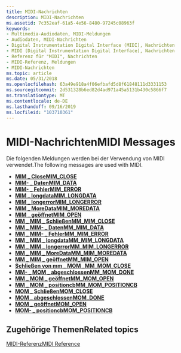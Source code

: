 ```yaml
---
title: MIDI-Nachrichten
description: MIDI-Nachrichten
ms.assetid: 7c352eaf-61a5-4e56-8480-97245c08963f
keywords:
- Multimedia-Audiodaten, MIDI-Meldungen
- Audiodaten, MIDI-Nachrichten
- Digital Instrumentation Digital Interface (MIDI), Nachrichten
- MIDI (Digital Instrumentation Digital Interface), Nachrichten
- Referenz für "MIDI", Nachrichten
- MIDI-Referenz, Meldungen
- MIDI-Nachrichten
ms.topic: article
ms.date: 05/31/2018
ms.openlocfilehash: 63a49e918a4f06efbafd5d8f61848111d3331153
ms.sourcegitcommit: 2d531328b6ed82d4ad971a45a5131b430c5866f7
ms.translationtype: MT
ms.contentlocale: de-DE
ms.lasthandoff: 09/16/2019
ms.locfileid: "103710361"
---
```

# <a name="midi-messages"></a><span data-ttu-id="9f6a9-110">MIDI-Nachrichten</span><span class="sxs-lookup"><span data-stu-id="9f6a9-110">MIDI Messages</span></span>

<span data-ttu-id="9f6a9-111">Die folgenden Meldungen werden bei der Verwendung von MIDI verwendet.</span><span class="sxs-lookup"><span data-stu-id="9f6a9-111">The following messages are used with MIDI.</span></span>

-   [<span data-ttu-id="9f6a9-112">**MIM \_ Close**</span><span class="sxs-lookup"><span data-stu-id="9f6a9-112">**MIM\_CLOSE**</span></span>](mim-close.md)
-   [<span data-ttu-id="9f6a9-113">**MIM- \_ Daten**</span><span class="sxs-lookup"><span data-stu-id="9f6a9-113">**MIM\_DATA**</span></span>](mim-data.md)
-   [<span data-ttu-id="9f6a9-114">**MIM- \_ Fehler**</span><span class="sxs-lookup"><span data-stu-id="9f6a9-114">**MIM\_ERROR**</span></span>](mim-error.md)
-   [<span data-ttu-id="9f6a9-115">**MIM \_ longdata**</span><span class="sxs-lookup"><span data-stu-id="9f6a9-115">**MIM\_LONGDATA**</span></span>](mim-longdata.md)
-   [<span data-ttu-id="9f6a9-116">**MIM \_ longerror**</span><span class="sxs-lookup"><span data-stu-id="9f6a9-116">**MIM\_LONGERROR**</span></span>](mim-longerror.md)
-   [<span data-ttu-id="9f6a9-117">**MIM \_ MoreData**</span><span class="sxs-lookup"><span data-stu-id="9f6a9-117">**MIM\_MOREDATA**</span></span>](mim-moredata.md)
-   [<span data-ttu-id="9f6a9-118">**MIM \_ geöffnet**</span><span class="sxs-lookup"><span data-stu-id="9f6a9-118">**MIM\_OPEN**</span></span>](mim-open.md)
-   [<span data-ttu-id="9f6a9-119">**MM \_ MIM \_ Schließen**</span><span class="sxs-lookup"><span data-stu-id="9f6a9-119">**MM\_MIM\_CLOSE**</span></span>](mm-mim-close.md)
-   [<span data-ttu-id="9f6a9-120">**MM \_ MIM- \_ Daten**</span><span class="sxs-lookup"><span data-stu-id="9f6a9-120">**MM\_MIM\_DATA**</span></span>](mm-mim-data.md)
-   [<span data-ttu-id="9f6a9-121">**MM \_ MIM- \_ Fehler**</span><span class="sxs-lookup"><span data-stu-id="9f6a9-121">**MM\_MIM\_ERROR**</span></span>](mm-mim-error.md)
-   [<span data-ttu-id="9f6a9-122">**MM \_ MIM \_ longdata**</span><span class="sxs-lookup"><span data-stu-id="9f6a9-122">**MM\_MIM\_LONGDATA**</span></span>](mm-mim-longdata.md)
-   [<span data-ttu-id="9f6a9-123">**MM \_ MIM \_ longerror**</span><span class="sxs-lookup"><span data-stu-id="9f6a9-123">**MM\_MIM\_LONGERROR**</span></span>](mm-mim-longerror.md)
-   [<span data-ttu-id="9f6a9-124">**MM \_ MIM \_ MoreData**</span><span class="sxs-lookup"><span data-stu-id="9f6a9-124">**MM\_MIM\_MOREDATA**</span></span>](mm-mim-moredata.md)
-   [<span data-ttu-id="9f6a9-125">**MM \_ MIM \_ geöffnet**</span><span class="sxs-lookup"><span data-stu-id="9f6a9-125">**MM\_MIM\_OPEN**</span></span>](mm-mim-open.md)
-   [<span data-ttu-id="9f6a9-126">**Schließen von mm \_ MOM \_**</span><span class="sxs-lookup"><span data-stu-id="9f6a9-126">**MM\_MOM\_CLOSE**</span></span>](mm-mom-close.md)
-   [<span data-ttu-id="9f6a9-127">**MM- \_ MOM \_ abgeschlossen**</span><span class="sxs-lookup"><span data-stu-id="9f6a9-127">**MM\_MOM\_DONE**</span></span>](mm-mom-done.md)
-   [<span data-ttu-id="9f6a9-128">**MM \_ MOM \_ geöffnet**</span><span class="sxs-lookup"><span data-stu-id="9f6a9-128">**MM\_MOM\_OPEN**</span></span>](mm-mom-open.md)
-   [<span data-ttu-id="9f6a9-129">**MM \_ MOM \_ positioncb**</span><span class="sxs-lookup"><span data-stu-id="9f6a9-129">**MM\_MOM\_POSITIONCB**</span></span>](mm-mom-positioncb.md)
-   [<span data-ttu-id="9f6a9-130">**MOM \_ Schließen**</span><span class="sxs-lookup"><span data-stu-id="9f6a9-130">**MOM\_CLOSE**</span></span>](mom-close.md)
-   [<span data-ttu-id="9f6a9-131">**MOM \_ abgeschlossen**</span><span class="sxs-lookup"><span data-stu-id="9f6a9-131">**MOM\_DONE**</span></span>](mom-done.md)
-   [<span data-ttu-id="9f6a9-132">**MOM \_ geöffnet**</span><span class="sxs-lookup"><span data-stu-id="9f6a9-132">**MOM\_OPEN**</span></span>](mom-open.md)
-   [<span data-ttu-id="9f6a9-133">**MOM- \_ positioncb**</span><span class="sxs-lookup"><span data-stu-id="9f6a9-133">**MOM\_POSITIONCB**</span></span>](mom-positioncb.md)

## <a name="related-topics"></a><span data-ttu-id="9f6a9-134">Zugehörige Themen</span><span class="sxs-lookup"><span data-stu-id="9f6a9-134">Related topics</span></span>

<dl> <dt>

[<span data-ttu-id="9f6a9-135">MIDI-Referenz</span><span class="sxs-lookup"><span data-stu-id="9f6a9-135">MIDI Reference</span></span>](midi-reference.md)
</dt> </dl>

 

 





